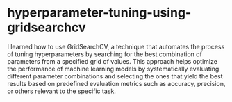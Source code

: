 # hyperparameter-tuning-using-gridsearchcv
I learned how to use GridSearchCV, a technique that automates the process of tuning hyperparameters by searching for the best combination of parameters from a specified grid of values. This approach helps optimize the performance of machine learning models by systematically evaluating different parameter combinations and selecting the ones that yield the best results based on predefined evaluation metrics such as accuracy, precision, or others relevant to the specific task.
